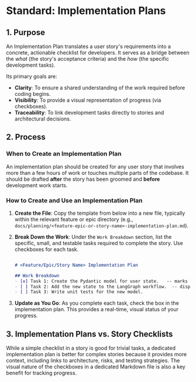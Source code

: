 # Standard: Implementation Plans

## 1. Purpose

An Implementation Plan translates a user story's requirements into a concrete, actionable checklist for developers. It serves as a bridge between the *what* (the story's acceptance criteria) and the *how* (the specific development tasks).

Its primary goals are:

* **Clarity**: To ensure a shared understanding of the work required before coding begins.
* **Visibility**: To provide a visual representation of progress (via checkboxes).
* **Traceability**: To link development tasks directly to stories and architectural decisions.

## 2. Process

### When to Create an Implementation Plan

An implementation plan should be created for any user story that involves more than a few hours of work or touches multiple parts of the codebase. It should be drafted **after** the story has been groomed and **before** development work starts.

### How to Create and Use an Implementation Plan

1. **Create the File**: Copy the template from below into a new file, typically within the relevant feature or epic directory (e.g., `docs/planning/<feature-epic-or-story-name>-implementation-plan.md`).

2. **Break Down the Work**: Under the `Work Breakdown` section, list the specific, small, and testable tasks required to complete the story. Use checkboxes for each task.

    ```markdown

    # <Feature/Epic/Story Name> Implementation Plan

    ## Work Breakdown
    - [x] Task 1: Create the Pydantic model for user state.   -- marks a complete task
    - [ ] Task 2: Add the new state to the LangGraph workflow.  -- displays an incomplete task
    - [ ] Task 3: Write unit tests for the new model.
    ```

3. **Update as You Go**: As you complete each task, check the box in the implementation plan. This provides a real-time, visual status of your progress.

## 3. Implementation Plans vs. Story Checklists

While a simple checklist in a story is good for trivial tasks, a dedicated implementation plan is better for complex stories because it provides more context, including links to architecture, risks, and testing strategies. The visual nature of the checkboxes in a dedicated Markdown file is also a key benefit for tracking progress.
